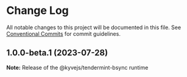 # Change Log

All notable changes to this project will be documented in this file.
See [Conventional Commits](https://conventionalcommits.org) for commit guidelines.

## 1.0.0-beta.1 (2023-07-28)

**Note:** Release of the @kyvejs/tendermint-bsync runtime
